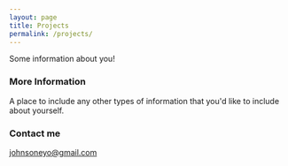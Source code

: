 ```yaml
---
layout: page
title: Projects
permalink: /projects/
---
```


Some information about you!

### More Information

A place to include any other types of information that you'd like to include about yourself.

### Contact me

[johnsoneyo@gmail.com](mailto:johnsoneyo@gmail.com)

